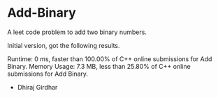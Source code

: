 # Add-Binary
A leet code problem to add two binary numbers.

Initial version, got the following results.

Runtime: 0 ms, faster than 100.00% of C++ online submissions for Add Binary.
Memory Usage: 7.3 MB, less than 25.80% of C++ online submissions for Add Binary.

- Dhiraj Girdhar
